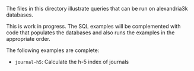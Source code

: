The files in this directory illustrate queries that can be run on alexandria3k
databases.

This is work in progress.  The SQL examples will be complemented with code
that populates the databases and also runs the examples in the appropriate
order.

The following examples are complete:
* `journal-h5`: Calculate the h-5 index of journals
